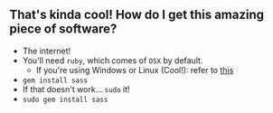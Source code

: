 ## That's kinda cool! How do I get this amazing piece of software?
- The internet!
- You'll need `ruby`, which comes of `OSX` by default.
  - If you're using Windows or Linux (Cool!): refer to [this](https://www.ruby-lang.org/en/documentation/installation/)
- `gem install sass`
- If that doesn't work... `sudo` it!
- `sudo gem install sass`
